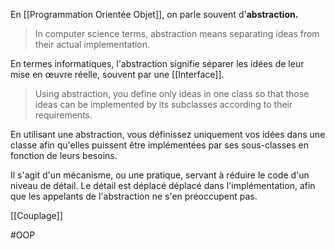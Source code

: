 En [[Programmation Orientée Objet]], on parle souvent d'**abstraction.**

>In computer science terms, abstraction means separating ideas from their actual implementation.

En termes informatiques, l'abstraction signifie séparer les idées de leur mise en œuvre réelle, souvent par une [[Interface]].

> Using abstraction, you define only ideas in one class so that those ideas can be implemented by its subclasses according to their requirements.

En utilisant une abstraction, vous définissez uniquement vos idées dans une classe afin qu'elles puissent être implémentées par ses sous-classes en fonction de leurs besoins.

Il s'agit d'un mécanisme, ou une pratique, servant à réduire le code d'un niveau de détail. Le détail est déplacé déplacé dans l'implémentation, afin que les appelants de l'abstraction ne s'en préoccupent pas.

[[Couplage]]

#OOP

